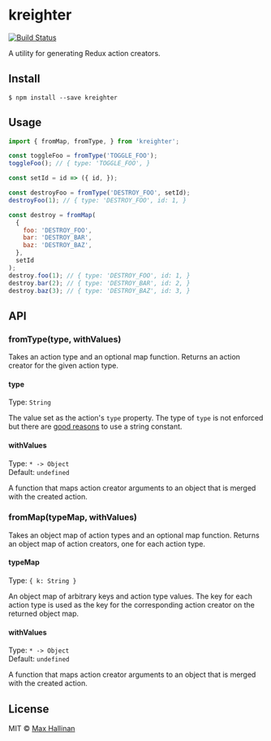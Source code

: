 # kreighter

[![Build Status](https://travis-ci.org/maxhallinan/kreighter.svg?branch=master)](https://travis-ci.org/maxhallinan/kreighter)

A utility for generating Redux action creators.


## Install

```
$ npm install --save kreighter
```


## Usage

```js
import { fromMap, fromType, } from 'kreighter';

const toggleFoo = fromType('TOGGLE_FOO');
toggleFoo(); // { type: 'TOGGLE_FOO', }

const setId = id => ({ id, });

const destroyFoo = fromType('DESTROY_FOO', setId);
destroyFoo(1); // { type: 'DESTROY_FOO', id: 1, }

const destroy = fromMap(
  {
    foo: 'DESTROY_FOO',
    bar: 'DESTROY_BAR',
    baz: 'DESTROY_BAZ',
  },
  setId
);
destroy.foo(1); // { type: 'DESTROY_FOO', id: 1, }
destroy.bar(2); // { type: 'DESTROY_BAR', id: 2, }
destroy.baz(3); // { type: 'DESTROY_BAZ', id: 3, }
```


## API

### fromType(type, withValues)

Takes an action type and an optional map function. Returns an action creator for
the given action type.

#### type

Type: `String`

The value set as the action's `type` property. The type of `type` is not
enforced but there are [good reasons](http://redux.js.org/docs/faq/Actions.html#why-should-type-be-a-string-or-at-least-serializable-why-should-my-action-types-be-constants)
to use a string constant.

#### withValues

Type: `* -> Object`<br>
Default: `undefined`

A function that maps action creator arguments to an object that is merged
with the created action.


### fromMap(typeMap, withValues)

Takes an object map of action types and an optional map function. Returns
an object map of action creators, one for each action type.

#### typeMap

Type: `{ k: String }`

An object map of arbitrary keys and action type values. The key for each action type
is used as the key for the corresponding action creator on the returned object map.

#### withValues

Type: `* -> Object`<br>
Default: `undefined`

A function that maps action creator arguments to an object that is merged
with the created action.


## License

MIT © [Max Hallinan](https://github.com/maxhallinan)
